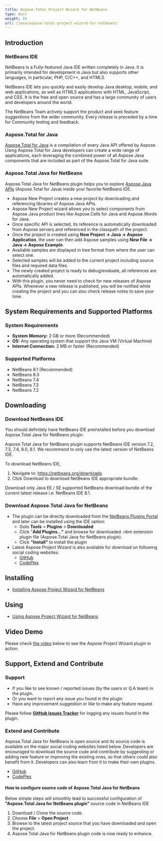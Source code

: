 ```yaml
---
title: Aspose.Total Project Wizard for NetBeans
type: docs
weight: 10
url: /java/aspose-total-project-wizard-for-netbeans/
---
```


## **Introduction**
### **NetBeans IDE**
NetBeans is a Fully-featured Java IDE written completely in Java. It is primarily intended for development in Java but also supports other languages, in particular, PHP, C/C++, and HTML5.

NetBeans IDE lets you quickly and easily develop Java desktop, mobile, and web applications, as well as HTML5 applications with HTML, JavaScript, and CSS. It is the free and open source and has a large community of users and developers around the world.

The NetBeans Team actively support the product and seek feature suggestions from the wider community. Every release is preceded by a time for Community testing and feedback.
### **Aspose.Total for Java**
[Aspose.Total for Java](http://www.aspose.com/java/total-component.aspx) is a compilation of every Java API offered by Aspose. Using Aspose.Total for Java developers can create a wide range of applications, each leveraging the combined power of all Aspose Java components that are included as part of the Aspose.Total for Java suite.
### **Aspose.Total Java for NetBeans**
Aspose.Total Java for NetBeans plugin helps you to explore [Aspose Java APIs](http://www.aspose.com/java/total-component.aspx) (Aspose.Total for Java) inside your favorite NetBeans IDE.

- Aspose New Project creates a new project by downloading and referencing libraries of Aspose Java APIs.
- Aspose New Project wizard allows you to select components from Aspose Java product lines like Aspose.Cells for Java and Aspose.Words for Java.
- Once specific API is selected, its reference is automatically downloaded from Aspose servers and referenced in the classpath of the project.
- Once the project is created using **New Project -> Java -> Aspose Application**, the user can then add Aspose samples using **New File -> Java -> Aspose Example**.
- Available samples are displayed in tree format from where the user can select one.
- Selected samples will be added to the current project including source files and required data files.
- The newly created project is ready to debug/evaluate, all references are automatically added.
- With this plugin, you never need to check for new releases of Aspose APIs. Whenever a new release is published, you will be notified while creating the project and you can also check release notes to save your time.
## **System Requirements and Supported Platforms**
### **System Requirements**
- **System Memory:** 2 GB or more (Recommended)
- **OS:** Any operating system that support the Java VM (Virtual Machine)
- **Internet Connection:** 2 MB or faster (Recommended)
### **Supported Platforms**
- NetBeans 8.1 (Recommended)
- NetBeans 8.0
- NetBeans 7.4
- NetBeans 7.3
- NetBeans 7.2
## **Downloading**
### **Download NetBeans IDE**
You should definitely have NetBeans IDE preinstalled before you download Aspose.Total Java for NetBeans plugin.

Aspose.Total Java for NetBeans plugin supports NetBeans IDE version 7.2, 7.3, 7.4, 8.0, 8.1. We recommend to only use the latest version of NetBeans IDE.

To download NetBeans IDE,

1. Navigate to: <https://netbeans.org/downloads>
1. Click Download to download NetBeans IDE appropriate bundle. 

Download only Java EE / SE supported NetBeans download bundle of the current latest release i.e. NetBeans IDE 8.1.
### **Download Aspose.Total Java for NetBeans**
- The plugin can be directly downloaded from the [NetBeans Plugins Portal](http://plugins.netbeans.org/plugin/47954/aspose-project-wizard) and later can be installed using the IDE option: 
  - Goto **Tools** > **Plugins** > **Downloaded**
  - Click "**Add Plugins..."** and browse for downloaded .nbm extension plugin file (Aspose.Total Java for NetBeans plugin).
  - Click **"Install"** to install the plugin
- Latest Aspose Project Wizard is also available for download on following social coding websites: 
  - [GitHub](https://github.com/aspose-total/Aspose.Total-for-Java/releases)
  - [CodePlex](https://asposenetbeans.codeplex.com/releases)
## **Installing**
- [Installing Aspose Project Wizard for NetBeans](http://www.aspose.com/docs/display/totaljava/Installing+and+Using+Aspose+Project+Wizard+for+NetBeans#InstallingandUsingAsposeProjectWizardforNetBeans-InstallingAsposeProjectWizardforNetBeans)
## **Using**
- [Using Aspose Project Wizard for NetBeans](http://www.aspose.com/docs/display/totaljava/Installing+and+Using+Aspose+Project+Wizard+for+NetBeans#InstallingandUsingAsposeProjectWizardforNetBeans-Using)
## **Video Demo**
Please check [the video](https://www.youtube.com/watch?v=5JZNFv6tDq0) below to see the Aspose Project Wizard plugin in action.
## **Support, Extend and Contribute**
### **Support**
- If you like to see known / reported issues (by the users or Q.A team) in the plugin.
- Or you want to report any issue you found in the plugin
- Have any improvement suggestion or like to make any feature request

Please follow [**GitHub Issues Tracker**](https://github.com/aspose-total/Aspose.Total-for-Java/issues) for logging any issues found in the plugin.
### **Extend and Contribute**
Aspose.Total Java for NetBeans is open source and its source code is available on the major social coding websites listed below. Developers are encouraged to download the source code and contribute by suggesting or adding new feature or improving the existing ones, so that others could also benefit from it. Developers can also learn from it to make their own plugins.

- [GitHub](https://github.com/aspose-total/Aspose.Total-for-Java/tree/master/Plugins/Aspose_for_NetBeans)
- [CodePlex](http://asposenetbeans.codeplex.com/)
#### **How to configure source code of Aspose.Total Java for NetBeans**
Below simple steps will smoothly lead to successful configuration of  **"Aspose.Total Java for NetBeans plugin"** source code in NetBeans IDE

1. Download / Clone the source code.
1. Choose **File** > **Open Project**
1. Browse to the latest project source that you have downloaded and open the project.
1. Aspose.Total Java for NetBeans plugin code is now ready to enhance.
